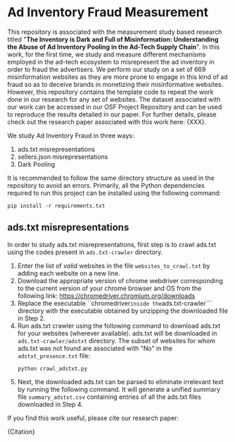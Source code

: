 # Ad Inventory Fraud Measurement

This repository is associated with the measurement study based research titled "**The Inventory is Dark and Full of Misinformation:
Understanding the Abuse of Ad Inventory Pooling in the Ad-Tech Supply Chain**". In this work, for the first time, we study and measure different mechanisms employed in the ad-tech ecosystem to misrepresent the ad inventory in order to fraud the advertisers. We perform our study on a set of 669 misinformation websites as they are more prone to engage in this kind of ad fraud so as to deceive brands in monetizing their misinformative websites. However, this repository contains the template code to repeat the work done in our research for any set of websites. The dataset associated with our work can be accessed in our OSF Project Repository and can be used to reproduce the results detailed in our paper. For further details, please check out the research paper associated with this work here: {XXX}.

We study Ad Inventory Fraud in three ways:
1. ads.txt misrepresentations
2. sellers.json misrepresentations
3. Dark Pooling

It is recommended to follow the same directory structure as used in the repository to avoid an errors. Primarily, all the Python dependencies required to run this project can be installed using the following command:
```
pip install -r requirements.txt
```

## ads.txt misrepresentations

In order to study ads.txt misrepresentations, first step is to crawl ads.txt using the codes present in ```ads.txt-crawler``` directory.
1. Enter the list of _valid_ websites in the file ```websites_to_crawl.txt``` by adding each website on a new line.
2. Download the appropriate version of chrome webdriver corresponding to the current version of your chrome browser and OS from the following link:
   https://chromedriver.chromium.org/downloads 
3. Replace the executable ``chromedriver``` inside the ```ads.txt-crawler``` directory with the executable obtained by unzipping the downloaded file in Step 2.
4. Run ads.txt crawler using the following command to download ads.txt for your websites (wherever available). ads.txt will be downloaded in ```ads.txt-crawler/adstxt``` directory. The subset of websites for whom ads.txt was not found are associated with "No" in the ```adstxt_presence.txt``` file:
   ```
   python crawl_adstxt.py
   ```
5. Next, the downloaded ads.txt can be parsed to eliminate irrelevant text by running the following command. It will generate a unified summary file ```summary_adstxt.csv``` containing entries of all the ads.txt files downloaded in Step 4.
   

If you find this work useful, please cite our research paper:

{Citation}
